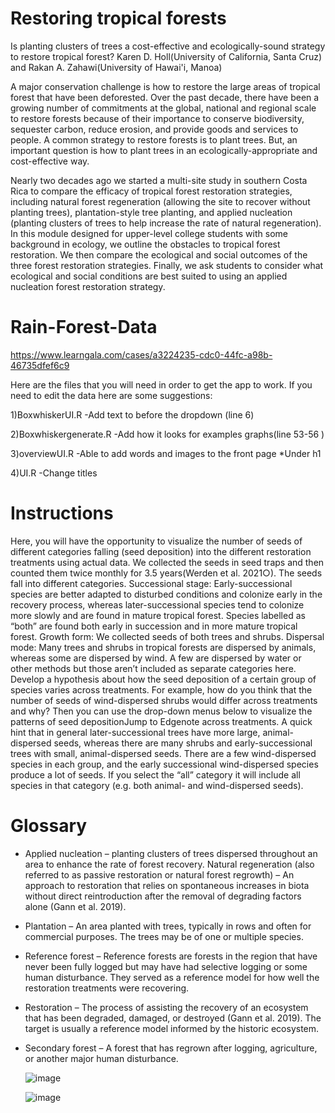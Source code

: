 # Restoring tropical forests

Is planting clusters of trees a cost-effective and ecologically-sound strategy to restore tropical forest?
Karen D. Holl(University of California, Santa Cruz)
 and 
Rakan A. Zahawi(University of Hawai'i, Manoa)


A major conservation challenge is how to restore the large areas of tropical forest that have been deforested.
Over the past decade, there have been a growing number of commitments at the global, national and regional scale to restore forests because of their importance to conserve biodiversity, sequester carbon, reduce erosion, and provide goods and services to people. A common strategy to restore forests is to plant trees. But, an important question is how to plant trees in an ecologically-appropriate and cost-effective way.

Nearly two decades ago we started a multi-site study in southern Costa Rica to compare the efficacy of tropical forest restoration strategies, including natural forest regeneration (allowing the site to recover without planting trees), plantation-style tree planting, and applied nucleation (planting clusters of trees to help increase the rate of natural regeneration). In this module designed for upper-level college students with some background in ecology, we outline the obstacles to tropical forest restoration. We then compare the ecological and social outcomes of the three forest restoration strategies. Finally, we ask students to consider what ecological and social conditions are best suited to using an applied nucleation forest restoration strategy. 

# Rain-Forest-Data
https://www.learngala.com/cases/a3224235-cdc0-44fc-a98b-46735dfef6c9

Here are the files that you will need in order to get the app to work.
 If you need to edit the data here are some suggestions:
	
  1)BoxwhiskerUI.R
   -Add text to before the dropdown (line 6)
   
   
   2)Boxwhiskergenerate.R
    -Add how it looks for examples graphs(line 53-56 )
    
    
   3)overviewUI.R
     -Able to add words and images to the front page
      *Under h1
      
      
   4)UI.R
     -Change titles 
     
# Instructions
Here, you will have the opportunity to visualize the number of seeds of different categories falling (seed deposition) into the different restoration treatments using actual data. We collected the seeds in seed traps and then counted them twice monthly for 3.5 years(Werden et al. 2021○). The seeds fall into different categories. 
Successional stage: Early-successional species are better adapted to disturbed conditions and colonize early in the recovery process, whereas later-successional species tend to colonize more slowly and are found in mature tropical forest. Species labelled as “both” are found both early in succession and in more mature tropical forest.
Growth form: We collected seeds of both trees and shrubs.
Dispersal mode: Many trees and shrubs in tropical forests are dispersed by animals, whereas some are dispersed by wind. A few are dispersed by water or other methods but those aren’t included as separate categories here.
Develop a hypothesis about how the seed deposition of a certain group of species varies across treatments. For example, how do you think that the number of seeds of wind-dispersed shrubs would differ across treatments and why? Then you can use the drop-down menus below to visualize the patterns of seed depositionJump to Edgenote across treatments. A quick hint that in general later-successional trees have more large, animal-dispersed seeds, whereas there are many shrubs and early-successional trees with small, animal-dispersed seeds. There are a few wind-dispersed species in each group, and the early successional wind-dispersed species produce a lot of seeds. If you select the “all” category it will include all species in that category (e.g. both animal- and wind-dispersed seeds).  
     
# Glossary
* Applied nucleation – planting clusters of trees dispersed throughout an area to enhance the rate of forest recovery.
Natural regeneration (also referred to as passive restoration or natural forest regrowth) – An approach to restoration that relies on spontaneous increases in biota without direct reintroduction after the removal of degrading factors alone (Gann et al. 2019). 
* Plantation – An area planted with trees, typically in rows and often for commercial purposes. The trees may be of one or multiple species.
* Reference forest – Reference forests are forests in the region that have never been fully logged but may have had selective logging or some human disturbance. They served as a reference model for how well the restoration treatments were recovering.
* Restoration – The process of assisting the recovery of an ecosystem that has been degraded, damaged, or destroyed (Gann et al. 2019). The target is usually a reference model informed by the historic ecosystem.
* Secondary forest –  A forest that has regrown after logging, agriculture, or another major human disturbance. 
   
   ![image](https://user-images.githubusercontent.com/31675832/198686213-a51c3bda-e612-4137-8c9f-356cb2c4acc3.png)

   
   ![image](https://user-images.githubusercontent.com/31675832/198686106-55d6bcac-460c-43f8-a493-bc5d6511218d.png)

   
    
